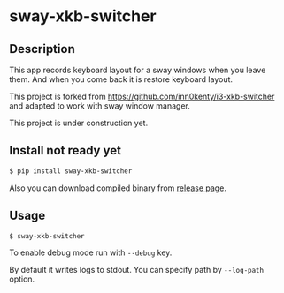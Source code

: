 sway-xkb-switcher
===============

## Description

This app records keyboard layout for a sway windows when you leave them.
And when you come back it is restore keyboard layout.

This project is forked from https://github.com/inn0kenty/i3-xkb-switcher
and adapted to work with sway window manager.

This project is under construction yet.

## Install not ready yet

```bash
$ pip install sway-xkb-switcher
```

Also you can download compiled binary from [release page](https://github.com/nmukhachev/sway-xkb-switcher/releases).

## Usage

```bash
$ sway-xkb-switcher
```

To enable debug mode run with `--debug` key.

By default it writes logs to stdout. You can specify path by `--log-path` option.
